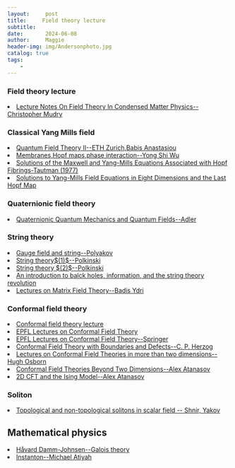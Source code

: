 ```yaml
---
layout:     post
title:     Field theory lecture
subtitle:   
date:       2024-06-08
author:     Maggie
header-img: img/Andersonphoto.jpg
catalog: true
tags:
    - 
---
```



### Field theory lecture
<li>
<a href="https://maggiexheuw.github.io/Conformal/Lecture Notes On Field Theory In Condensed Matter Physics (Christopher Mudry) (Z-Library).pdf">
Lecture Notes On Field Theory In Condensed Matter Physics-- Christopher Mudry 
</a></li>


### Classical Yang Mills field 


<li>
<a href="https://maggiexheuw.github.io/Group/qft2.pdf">
Quantum Field Theory II--ETH Zurich,Babis Anastasiou
</a></li>



<li>
<a href="https://maggiexheuw.github.io/Group/Group/qft2.pdf">
Membranes,Hopf maps,phase interaction--Yong Shi Wu
</a></li>


<li>
<a href="https://maggiexheuw.github.io/Group/SolMaxwell.pdf">
Solutions of the Maxwell and Yang-Mills Equations
Associated with Hopf Fibrings-Tautman (1977)
</a></li>

<li>
<a href="https://maggiexheuw.github.io/Group/1103941908.pdf">
Solutions to Yang-Mills Field Equations
in Eight Dimensions and the Last Hopf Map
</a></li>


### Quaternionic field theory 

<li>
<a href="https://maggiexheuw.github.io/Group/Stephen L. Adler - Quaternionic Quantum Mechanics and Quantum Fields-Oxford University Press, USA (1993).pdf">
Quaternionic Quantum Mechanics and Quantum Fields--Adler
</a></li>


### String theory 





<li>
<a href="https://maggiexheuw.github.io/Group/Polyakov, Gauge fields and strings.pdf">
Gauge field and string--Polyakov   
</a></li>



<li>
<a href="https://maggiexheuw.github.io/Group/polchinski1.pdf">
String theory$(1)$--Polkinski 
</a></li>

<li>
<a href="https://maggiexheuw.github.io/Group/String theory Superstring t_ (Z-Library).pdf">
String theory $(2)$--Polkinski 
</a></li>



<li>
<a href="https://maggiexheuw.github.io/Group/An Introduction to Black Ho_ (Z-Library).pdf">
An introduction to balck holes, information, and the string theory revolution
</a></li>


<li>
<a href="https://maggiexheuw.github.io/Conformal/quantum.pdf">
Lectures on Matrix Field
Theory--Badis Ydri
</a></li>


### Conformal field theory


<li>
<a href="https://conf.itp.phys.ethz.ch/esi-school/lecture-notes.html">
Conformal field theory lecture
</a></li>

<li>
<a href="https://maggiexheuw.github.io/Conformal/rychkov_CFT.pdf">
EPFL Lectures on Conformal Field Theory
</a></li>

<li>
<a href="https://maggiexheuw.github.io/Conformal/
EPFL Lectures on Conformal Field Theory in D ≥ 3 Dimensions (Slava Rychkov (auth.)) (Z-Library).pdf">
EPFL Lectures on Conformal Field Theory--Springer
</a></li>

<li>
<a href="https://maggiexheuw.github.io/Conformal/
CFTdefects21_CFTnotes (1).pdf">
Conformal Field Theory with Boundaries and Defects--C. P. Herzog
</a></li>


<li>
<a href="https://maggiexheuw.github.io/Conformal/
CFTNotes.pdf">
Lectures on Conformal Field Theories
in more than two dimensions--Hugh Osborn
</a></li>

<li>
<a href="https://maggiexheuw.github.io/Conformal/
CFT for Rep Theory Seminar.pdf">
Conformal Field Theories Beyond Two Dimensions--Alex Atanasov
</a></li>

<li>
<a href="https://maggiexheuw.github.io/Conformal/
2D CFT and the Ising Model.pdf">
2D CFT and the Ising Model--Alex Atanasov
</a></li>



### Soliton 

<li>
<a href="https://maggiexheuw.github.io/Group/
Topological and non-topological solitons in scalar field -- Shnir, Yakov M -- Cambridge monographs on mathematical physics, 2018 -- Cambridge -- 9781108636254 -- 6b62f84bf56ded1e3a45986d7b69df83 -- Anna’s Archive.djvu">
Topological and non-topological solitons in scalar field -- Shnir, Yakov 
</a></li>

## Mathematical physics


<li>
<a href="https://users.ox.ac.uk/~quee4127/">
Håvard Damm-Johnsen--Galois theory
</a></li>



<li>
<a href="
https://celebratio.org/Atiyah_MF/article/41/">
Instanton--Michael Atiyah
</a></li>


